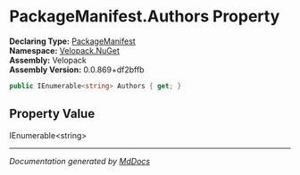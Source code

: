 ﻿<!--  
  <auto-generated>   
    The contents of this file were generated by a tool.  
    Changes to this file may be list if the file is regenerated  
  </auto-generated>   
-->

# PackageManifest.Authors Property

**Declaring Type:** [PackageManifest](../index.md)  
**Namespace:** [Velopack.NuGet](../../index.md)  
**Assembly:** Velopack  
**Assembly Version:** 0.0.869+df2bffb

```csharp
public IEnumerable<string> Authors { get; }
```

## Property Value

IEnumerable\<string\>

___

*Documentation generated by [MdDocs](https://github.com/ap0llo/mddocs)*
